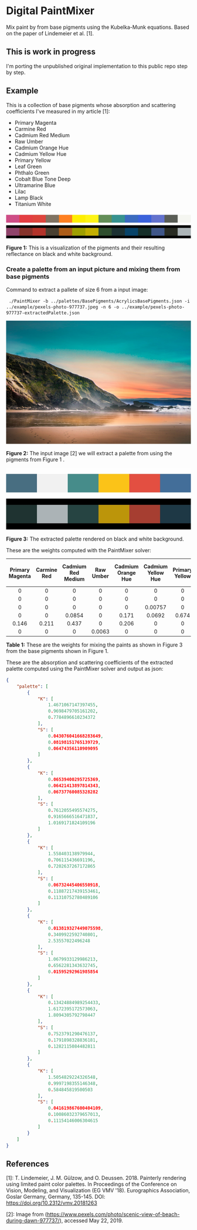 # Digital PaintMixer

Mix paint by from base pigments using the Kubelka-Munk equations. Based on the paper of Lindemeier et al. [1].



## This is work in progress
I'm porting the unpublished original implementation to this public repo step by step.


## Example

This is a collection of base pigments whose absorption and scattering coefficients I've measured in my article [1]:

* Primary Magenta
* Carmine Red
* Cadmium Red Medium
* Raw Umber
* Cadmium Orange Hue
* Cadmium Yellow Hue
* Primary Yellow
* Leaf Green
* Phthalo Green
* Cobalt Blue Tone Deep
* Ultramarine Blue
* Lilac
* Lamp Black
* Titanium White


![](example/pexels-photo-977737-extractedPalette.json.basePigments.jpg)

**Figure 1:** This is a visualization of the pigments and their resulting reflectance on black and white background.



### Create a palette from an input picture and mixing them from base pigments 
Command to extract a pallete of size 6 from a input image:
```shell
 ./PaintMixer -b ../palettes/BasePigments/AcrylicsBasePigments.json -i ../example/pexels-photo-977737.jpeg -n 6 -o ../example/pexels-photo-977737-extractedPalette.json
```

![](example/pexels-photo-977737.jpeg)

**Figure 2:** The input image [2] we will extract a palette from using the pigments from Figure 1 .



![](example/pexels-photo-977737-extractedPalette.json.jpg)

**Figure 3:** The extracted palette rendered on black and white background.



These are the weights computed with the PaintMixer solver:

| Primary Magenta | Carmine Red| Cadmium Red Medium| Raw Umber| Cadmium Orange Hue| Cadmium Yellow Hue| Primary Yellow| Leaf Green| Phthalo Green| Cobalt Blue Tone Deep| Ultramarine Blue| Lilac| Lamp Black | Titanium White |
|:-------------:|:-------------:|:-------------:|:-------------:|:-------------:|:-------------:|:-------------:|:-------------:|:-------------:|:-------------:|:-------------:|:-------------:|:-------------:|:-------------:|
| 0      |0      | 0      | 0      | 0     | 0      |0    | 0.0947 | 0.262 | 0.0903 | 0.215  | 0      |0.337  | 0        | 
| 0      |0      | 0      | 0      | 0     | 0      |0    | 0      | 0     | 0      | 0      | 0.019  |0      | 0.981    | 
| 0      |0      | 0      | 0      | 0     | 0.00757|0    | 0.192  | 0.59  | 0.139  | 0.0424 | 0      |0      | 0.0292   | 
| 0      |0      | 0.0854 | 0      | 0.171 | 0.0692 |0.674| 0      | 0     | 0      | 0      | 0      |0      | 0        | 
| 0.146  |0.211  | 0.437  | 0      | 0.206 | 0      |0    | 0      | 0     | 0      | 0      | 0      |0      | 0        | 
| 0      |0      | 0      | 0.0063 | 0     | 0      |0    | 0.0369 | 0.212 | 0.216  | 0.259  | 0.0625 |0.206  | 0        |

**Table 1:** These are the weights for mixing the paints as shown in Figure 3 from the base pigments shown in Figure 1. 



These are the absorption and scattering coefficients of the extracted palette computed using the PaintMixer solver and output as json:
```json
{
    "palette": [
        {
            "K": [
                1.4671067147397455,
                0.9698479705161202,
                0.7784896610234372
            ],
            "S": [
                0.043076041668283649,
                0.08198151765139729,
                0.06474356110909095
            ]
        },
        {
            "K": [
                0.06539400295725369,
                0.06421413897814343,
                0.06737760085328282
            ],
            "S": [
                0.7612055495574275,
                0.9165666516471837,
                1.0169171824109196
            ]
        },
        {
            "K": [
                1.558403138979944,
                0.706115436691196,
                0.7202637267172865
            ],
            "S": [
                0.06732445406550918,
                0.11887217439153461,
                0.11310752780489106
            ]
        },
        {
            "K": [
                0.013819327449075598,
                0.3409922592740801,
                2.53557022496248
            ],
            "S": [
                1.0679933129986213,
                0.6562281343632745,
                0.01595292961985854
            ]
        },
        {
            "K": [
                0.13424884989254433,
                1.6172395172573063,
                1.8094305792798447
            ],
            "S": [
                0.7523791290476137,
                0.1791898328836181,
                0.1282115084482811
            ]
        },
        {
            "K": [
                1.5054829224326548,
                0.9997198355146348,
                0.584845819500503
            ],
            "S": [
                0.041619867600404109,
                0.10086032379657013,
                0.11154146006304615
            ]
        }
    ]
}
```

## References

[1]: T. Lindemeier, J. M. Gülzow, and O. Deussen. 2018. Painterly rendering using limited paint color palettes. In Proceedings of the Conference on Vision, Modeling, and Visualization (EG VMV '18). Eurographics Association, Goslar Germany, Germany, 135-145. DOI: https://doi.org/10.2312/vmv.20181263

[2]: Image from (https://www.pexels.com/photo/scenic-view-of-beach-during-dawn-977737/), accessed May 22, 2019.
